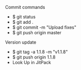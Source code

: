 Commit commands 

- $ git status
- $ git add .
- $ git commit -m "Upload fixes"
- $ git push origin master

Version update

- $ git tag -a 1.1.8 -m "v1.1.8"
- $ git push origin 1.1.8
- Look Up  in JitPack


